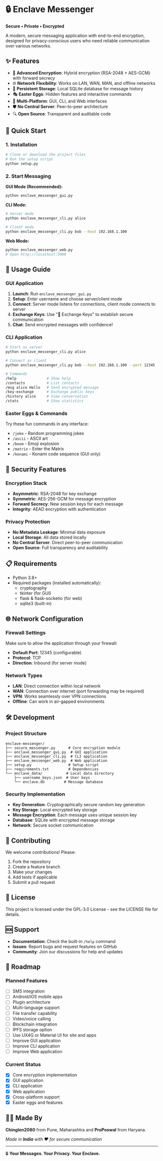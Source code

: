 # 🔒 Enclave Messenger

**Secure • Private • Encrypted**

A modern, secure messaging application with end-to-end encryption, designed for privacy-conscious users who need reliable communication over various networks.

## ✨ Features

- 🔐 **Advanced Encryption**: Hybrid encryption (RSA-2048 + AES-GCM) with forward secrecy
- 🌐 **Network Flexibility**: Works on LAN, WAN, MAN, and offline networks
- 💾 **Persistent Storage**: Local SQLite database for message history
- 🎭 **Easter Eggs**: Hidden features and interactive commands
- 📱 **Multi-Platform**: GUI, CLI, and Web interfaces
- 🛡️ **No Central Server**: Peer-to-peer architecture
- 🔍 **Open Source**: Transparent and auditable code

## 🚀 Quick Start

### 1. Installation

```bash
# Clone or download the project files
# Run the setup script
python setup.py
```

### 2. Start Messaging

**GUI Mode (Recommended):**
```bash
python enclave_messenger_gui.py
```

**CLI Mode:**
```bash
# Server mode
python enclave_messenger_cli.py alice

# Client mode  
python enclave_messenger_cli.py bob --host 192.168.1.100
```

**Web Mode:**
```bash
python enclave_messenger_web.py
# Open http://localhost:5000
```

## 🔧 Usage Guide

### GUI Application

1. **Launch**: Run `enclave_messenger_gui.py`
2. **Setup**: Enter username and choose server/client mode
3. **Connect**: Server mode listens for connections, client mode connects to server
4. **Exchange Keys**: Use "🔑 Exchange Keys" to establish secure communication
5. **Chat**: Send encrypted messages with confidence!

### CLI Application

```bash
# Start as server
python enclave_messenger_cli.py alice

# Connect as client
python enclave_messenger_cli.py bob --host 192.168.1.100 --port 12345

# Commands
/help              # Show help
/contacts          # List contacts  
/msg alice Hello   # Send encrypted message
/key-exchange      # Exchange public keys
/history alice     # View conversation
/stats             # Show statistics
```

### Easter Eggs & Commands

Try these fun commands in any interface:
- `/joke` - Random programming jokes
- `/ascii` - ASCII art
- `/boom` - Emoji explosion  
- `/matrix` - Enter the Matrix
- `/konami` - Konami code sequence (GUI only)

## 🔐 Security Features

### Encryption Stack
- **Asymmetric**: RSA-2048 for key exchange
- **Symmetric**: AES-256-GCM for message encryption  
- **Forward Secrecy**: New session keys for each message
- **Integrity**: AEAD encryption with authentication

### Privacy Protection
- **No Metadata Leakage**: Minimal data exposure
- **Local Storage**: All data stored locally
- **No Central Server**: Direct peer-to-peer communication
- **Open Source**: Full transparency and auditability

## 📋 Requirements

- Python 3.8+
- Required packages (installed automatically):
  - cryptography
  - tkinter (for GUI)
  - flask & flask-socketio (for web)
  - sqlite3 (built-in)

## 🌐 Network Configuration

### Firewall Settings
Make sure to allow the application through your firewall:
- **Default Port**: 12345 (configurable)
- **Protocol**: TCP
- **Direction**: Inbound (for server mode)

### Network Types
- **LAN**: Direct connection within local network
- **WAN**: Connection over internet (port forwarding may be required)
- **VPN**: Works seamlessly over VPN connections
- **Offline**: Can work in air-gapped environments

## 🛠️ Development

### Project Structure
```
enclave-messenger/
├── secure_messenger.py      # Core encryption module
├── enclave_messenger_gui.py  # GUI application
├── enclave_messenger_cli.py  # CLI application  
├── enclave_messenger_web.py  # Web application
├── setup.py                 # Setup script
├── requirements.txt         # Dependencies
└── enclave_data/           # Local data directory
    ├── username_keys.json  # User keys
    └── enclave.db         # Message database
```

### Security Implementation
- **Key Generation**: Cryptographically secure random key generation
- **Key Storage**: Local encrypted key storage
- **Message Encryption**: Each message uses unique session key
- **Database**: SQLite with encrypted message storage
- **Network**: Secure socket communication

## 🤝 Contributing

We welcome contributions! Please:
1. Fork the repository
2. Create a feature branch
3. Make your changes
4. Add tests if applicable
5. Submit a pull request

## 📄 License

This project is licensed under the GPL-3.0 License - see the LICENSE file for details.

## 🆘 Support

- **Documentation**: Check the built-in `/help` command
- **Issues**: Report bugs and request features on GitHub
- **Community**: Join our discussions for help and updates

## 🎯 Roadmap

### Planned Features
- [ ] SMS integration
- [ ] Android/iOS mobile apps
- [ ] Plugin architecture
- [ ] Multi-language support
- [ ] File transfer capability
- [ ] Video/voice calling
- [ ] Blockchain integration
- [ ] IPFS storage option
- [ ] Use UX4G or Material UI for site and apps
- [ ] Improve GUI application
- [ ] Improve CLI application  
- [ ] Improve Web application

### Current Status
- [x] Core encryption implementation
- [x] GUI application
- [x] CLI application  
- [x] Web application
- [x] Cross-platform support
- [x] Easter eggs and features

## 👨‍💻 Made By

**Chinglen2080** from Pune, Maharashtra and **ProPoswal** from Haryana.

*Made in **India** with ❤️ for secure communication*

---

🔒 **Your Messages. Your Privacy. Your Enclave.**
